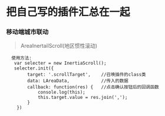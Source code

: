 # 把自己写的插件汇总在一起

### 移动端城市联动

>AreaInertailScroll(地区惯性滚动)
```
  使用方法:
   var selecter = new InertiaScroll();
   selecter.init({
		target: '.scrollTarget',    //召唤插件的class类
		data: LAreaData,			//传入的数据
		callback: function(res) {   //点击确认按钮后的回调函数
			console.log(this);
			this.target.value = res.join(',');
		}
	}) 
```

